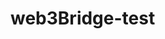 # web3Bridge-test

<!--Code, herein, is a task from the Web3Bridge blockchain academy. This generateCipherStr function enables
  users to generate ciphers after the passing of a string into the function. This function likewise
 receives the ciphers and it returns the original string for that passed ciphers.
-->
